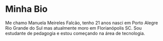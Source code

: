 # Minha Bio
Me chamo Manuela Meireles Falcão, tenho 21 anos
nasci em Porto Alegre Rio Grande do Sul
mas atualmente moro em Florianópolis SC. 
Sou estudante de pedagogia e estou começando na área de tecnologia. 